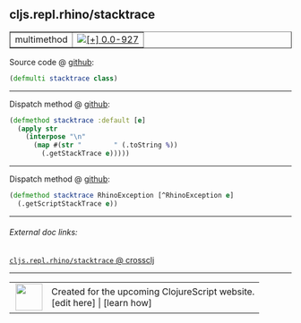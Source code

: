 ## cljs.repl.rhino/stacktrace



 <table border="1">
<tr>
<td>multimethod</td>
<td><a href="https://github.com/cljsinfo/cljs-api-docs/tree/0.0-927"><img valign="middle" alt="[+] 0.0-927" title="Added in 0.0-927" src="https://img.shields.io/badge/+-0.0--927-lightgrey.svg"></a> </td>
</tr>
</table>









Source code @ [github](https://github.com/clojure/clojurescript/blob/r3165/src/clj/cljs/repl/rhino.clj#L49):

```clj
(defmulti stacktrace class)
```

<!--
Repo - tag - source tree - lines:

 <pre>
clojurescript @ r3165
└── src
    └── clj
        └── cljs
            └── repl
                └── <ins>[rhino.clj:49](https://github.com/clojure/clojurescript/blob/r3165/src/clj/cljs/repl/rhino.clj#L49)</ins>
</pre>

-->

---

Dispatch method @ [github](https://github.com/clojure/clojurescript/blob/r3165/src/clj/cljs/repl/rhino.clj#L51-L55):

```clj
(defmethod stacktrace :default [e]
  (apply str
    (interpose "\n"
      (map #(str "        " (.toString %))
        (.getStackTrace e)))))
```

<!--
Repo - tag - source tree - lines:

 <pre>
clojurescript @ r3165
└── src
    └── clj
        └── cljs
            └── repl
                └── <ins>[rhino.clj:51-55](https://github.com/clojure/clojurescript/blob/r3165/src/clj/cljs/repl/rhino.clj#L51-L55)</ins>
</pre>
-->

---
Dispatch method @ [github](https://github.com/clojure/clojurescript/blob/r3165/src/clj/cljs/repl/rhino.clj#L57-L58):

```clj
(defmethod stacktrace RhinoException [^RhinoException e]
  (.getScriptStackTrace e))
```

<!--
Repo - tag - source tree - lines:

 <pre>
clojurescript @ r3165
└── src
    └── clj
        └── cljs
            └── repl
                └── <ins>[rhino.clj:57-58](https://github.com/clojure/clojurescript/blob/r3165/src/clj/cljs/repl/rhino.clj#L57-L58)</ins>
</pre>
-->

---


###### External doc links:

[`cljs.repl.rhino/stacktrace` @ crossclj](http://crossclj.info/fun/cljs.repl.rhino/stacktrace.html)<br>

---

 <table>
<tr><td>
<img valign="middle" align="right" width="48px" src="http://i.imgur.com/Hi20huC.png">
</td><td>
Created for the upcoming ClojureScript website.<br>
[edit here] | [learn how]
</td></tr></table>

[edit here]:https://github.com/cljsinfo/cljs-api-docs/blob/master/cljsdoc/cljs.repl.rhino_stacktrace.cljsdoc
[learn how]:https://github.com/cljsinfo/cljs-api-docs/wiki/cljsdoc-files

<!--

This information was too distracting to show to readers, but I'll leave it
commented here since it is helpful to:

- pretty-print the data used to generate this document
- and show how to retrieve that data



The API data for this symbol:

```clj
{:ns "cljs.repl.rhino",
 :name "stacktrace",
 :type "multimethod",
 :source {:code "(defmulti stacktrace class)",
          :title "Source code",
          :repo "clojurescript",
          :tag "r3165",
          :filename "src/clj/cljs/repl/rhino.clj",
          :lines [49]},
 :full-name "cljs.repl.rhino/stacktrace",
 :full-name-encode "cljs.repl.rhino_stacktrace",
 :extra-sources ({:code "(defmethod stacktrace :default [e]\n  (apply str\n    (interpose \"\\n\"\n      (map #(str \"        \" (.toString %))\n        (.getStackTrace e)))))",
                  :title "Dispatch method",
                  :repo "clojurescript",
                  :tag "r3165",
                  :filename "src/clj/cljs/repl/rhino.clj",
                  :lines [51 55]}
                 {:code "(defmethod stacktrace RhinoException [^RhinoException e]\n  (.getScriptStackTrace e))",
                  :title "Dispatch method",
                  :repo "clojurescript",
                  :tag "r3165",
                  :filename "src/clj/cljs/repl/rhino.clj",
                  :lines [57 58]}),
 :history [["+" "0.0-927"]]}

```

Retrieve the API data for this symbol:

```clj
;; from Clojure REPL
(require '[clojure.edn :as edn])
(-> (slurp "https://raw.githubusercontent.com/cljsinfo/cljs-api-docs/catalog/cljs-api.edn")
    (edn/read-string)
    (get-in [:symbols "cljs.repl.rhino/stacktrace"]))
```

-->

